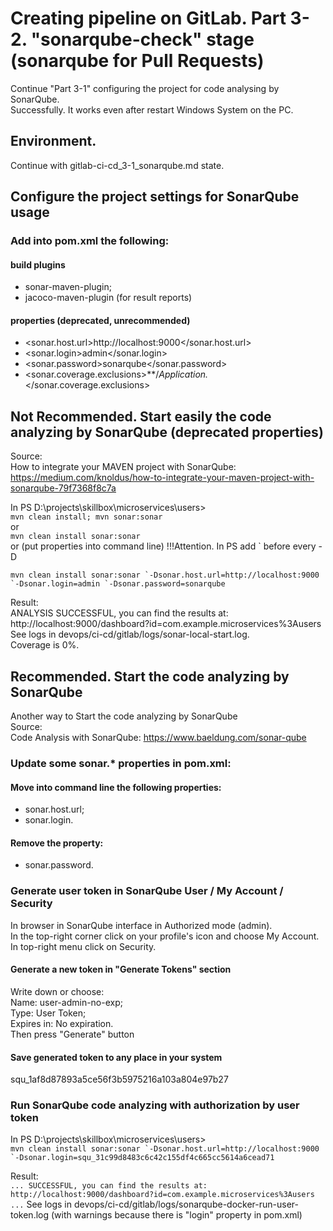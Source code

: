 # Creating pipeline on GitLab. Part 3-2. "sonarqube-check" stage (sonarqube for Pull Requests)
Continue "Part 3-1" configuring the project for code analysing by SonarQube.           
Successfully.
It works even after restart Windows System on the PC.

## Environment.
Continue with gitlab-ci-cd_3-1_sonarqube.md state.

## Configure the project settings for SonarQube usage
### Add into pom.xml the following:
#### build plugins
- sonar-maven-plugin;
- jacoco-maven-plugin (for result reports)
#### properties (deprecated, unrecommended)
- <sonar.host.url>http://localhost:9000</sonar.host.url>
- <sonar.login>admin</sonar.login>
- <sonar.password>sonarqube</sonar.password>
- <sonar.coverage.exclusions>**/*Application.*</sonar.coverage.exclusions>

## Not Recommended. Start easily the code analyzing by SonarQube (deprecated properties)
Source:             
How to integrate your MAVEN project with SonarQube: https://medium.com/knoldus/how-to-integrate-your-maven-project-with-sonarqube-79f7368f8c7a

In PS D:\projects\skillbox\microservices\users>             
``
mvn clean install;
mvn sonar:sonar
``              
or            
``
mvn clean install sonar:sonar
``          
or (put properties into command line)
!!!Attention. In PS add ` before every -D

``
mvn clean install sonar:sonar `-Dsonar.host.url=http://localhost:9000 `-Dsonar.login=admin `-Dsonar.password=sonarqube
``

Result:             
ANALYSIS SUCCESSFUL, you can find the results at: http://localhost:9000/dashboard?id=com.example.microservices%3Ausers 
See logs in devops/ci-cd/gitlab/logs/sonar-local-start.log.             
Coverage is 0%.              

## Recommended. Start the code analyzing by SonarQube
Another way to Start the code analyzing by SonarQube                
Source:                               
Code Analysis with SonarQube: https://www.baeldung.com/sonar-qube

### Update some sonar.* properties in pom.xml:
#### Move into command line the following properties:       
- sonar.host.url;
- sonar.login.
#### Remove the property:
- sonar.password.

### Generate user token in SonarQube User / My Account / Security
In browser in SonarQube interface in Authorized mode (admin).              
In the top-right corner click on your profile's icon and choose My Account.                
In top-right menu click on Security.
#### Generate a new token in "Generate Tokens" section
Write down or choose:           
Name: user-admin-no-exp;    
Type: User Token;               
Expires in: No expiration.               
Then press "Generate" button
#### Save generated token to any place in your system
squ_1af8d87893a5ce56f3b5975216a103a804e97b27

### Run SonarQube code analyzing with authorization by user token 
In PS D:\projects\skillbox\microservices\users>     
``
mvn clean install sonar:sonar `-Dsonar.host.url=http://localhost:9000 `-Dsonar.login=squ_31c99d8483c6c42c155df4c665cc5614a6cead71
``

Result:         
``
...
SUCCESSFUL, you can find the results at: http://localhost:9000/dashboard?id=com.example.microservices%3Ausers
...
``
See logs in devops/ci-cd/gitlab/logs/sonarqube-docker-run-user-token.log
(with warnings because there is "login" property in pom.xml)